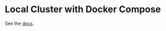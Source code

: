 # Local Cluster with Docker Compose

See the [docs](https://docs.cometbft.com/v0.34/networks/docker-compose.html).
